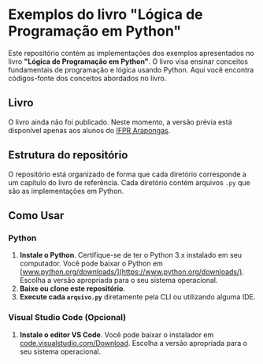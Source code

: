 # Exemplos do livro "Lógica de Programação em Python"

Este repositório contém as implementações dos exemplos apresentados no livro **"Lógica de Programação em Python"**. O livro visa ensinar conceitos fundamentais de programação e lógica usando Python. Aqui você encontra códigos-fonte dos conceitos abordados no livro.

## Livro
O livro ainda não foi publicado. Neste momento, a versão prévia está disponível apenas aos alunos do [IFPR Arapongas](https://arapongas.ifpr.edu.br/).

## Estrutura do repositório

O repositório está organizado de forma que cada diretório corresponde a um capítulo do livro de referência. Cada diretório contém arquivos `.py` que são as implementações em Python.

## Como Usar

### Python
1. **Instale o Python**. Certifique-se de ter o Python 3.x instalado em seu computador. Você pode baixar o Python em [www.python.org/downloads/](https://www.python.org/downloads/). Escolha a versão apropriada para o seu sistema operacional.
2. **Baixe ou clone este repositório**.
3. **Execute cada `arquivo.py`** diretamente pela CLI ou utilizando alguma IDE.

### Visual Studio Code (Opcional)
1. **Instale o editor VS Code**. Você pode baixar o instalador em [code.visualstudio.com/Download](https://code.visualstudio.com/Download). Escolha a versão apropriada para o seu sistema operacional.
